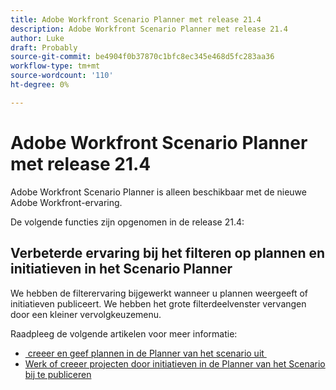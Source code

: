 ```yaml
---
title: Adobe Workfront Scenario Planner met release 21.4
description: Adobe Workfront Scenario Planner met release 21.4
author: Luke
draft: Probably
source-git-commit: be4904f0b37870c1bfc8ec345e468d5fc283aa36
workflow-type: tm+mt
source-wordcount: '110'
ht-degree: 0%

---
```


# Adobe Workfront Scenario Planner met release 21.4

Adobe Workfront Scenario Planner is alleen beschikbaar met de nieuwe Adobe Workfront-ervaring.

De volgende functies zijn opgenomen in de release 21.4:

## Verbeterde ervaring bij het filteren op plannen en initiatieven in het Scenario Planner

We hebben de filterervaring bijgewerkt wanneer u plannen weergeeft of initiatieven publiceert. We hebben het grote filterdeelvenster vervangen door een kleiner vervolgkeuzemenu.

Raadpleeg de volgende artikelen voor meer informatie:

* [&#x200B; creeer en geef plannen in de Planner van het scenario uit &#x200B;](../../../scenario-planner/create-and-edit-plans.md)
* [Werk of creeer projecten door initiatieven in de Planner van het Scenario bij te publiceren](../../../scenario-planner/publish-scenarios-update-projects.md)

